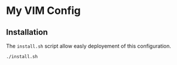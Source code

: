 My VIM Config
=============

Installation
------------

The `install.sh` script allow easly deployement of this configuration.

```bash
./install.sh
```
